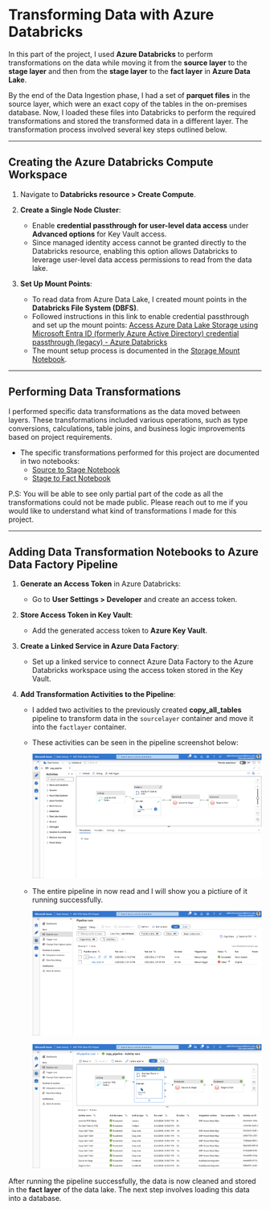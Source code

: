 # Transforming Data with Azure Databricks

In this part of the project, I used **Azure Databricks** to perform transformations on the data while moving it from the **source layer** to the **stage layer** and then from the **stage layer** to the **fact layer** in **Azure Data Lake**.

By the end of the Data Ingestion phase, I had a set of **parquet files** in the source layer, which were an exact copy of the tables in the on-premises database. Now, I loaded these files into Databricks to perform the required transformations and stored the transformed data in a different layer. The transformation process involved several key steps outlined below.

---

## Creating the Azure Databricks Compute Workspace

1. Navigate to **Databricks resource > Create Compute**.
   
2. **Create a Single Node Cluster**:
   - Enable **credential passthrough for user-level data access** under **Advanced options** for Key Vault access.
   - Since managed identity access cannot be granted directly to the Databricks resource, enabling this option allows Databricks to leverage user-level data access permissions to read from the data lake.

3. **Set Up Mount Points**:
   - To read data from Azure Data Lake, I created mount points in the **Databricks File System (DBFS)**.
   - Followed instructions in this link to enable credential passthrough and set up the mount points: [Access Azure Data Lake Storage using Microsoft Entra ID (formerly Azure Active Directory) credential passthrough (legacy) - Azure Databricks](https://learn.microsoft.com/en-us/azure/databricks/data-governance/credential-passthrough/adls-passthrough#--azure-data-lake-storage-gen2-1)
   - The mount setup process is documented in the [Storage Mount Notebook](./Storage%20Mount%20Notebook.ipynb).

---

## Performing Data Transformations

I performed specific data transformations as the data moved between layers. These transformations included various operations, such as type conversions, calculations, table joins, and business logic improvements based on project requirements.

- The specific transformations performed for this project are documented in two notebooks:
  - [Source to Stage Notebook](./Source_to_Satge.ipynb)
  - [Stage to Fact Notebook](./Stage_to_Fact.ipynb)

P.S: You will be able to see only partial part of the code as all the transformations could not be made public. Please reach out to me if you would like to understand what kind of transformations I made for this project.

---

## Adding Data Transformation Notebooks to Azure Data Factory Pipeline

1. **Generate an Access Token** in Azure Databricks:
   - Go to **User Settings > Developer** and create an access token.
   
2. **Store Access Token in Key Vault**:
   - Add the generated access token to **Azure Key Vault**.

3. **Create a Linked Service in Azure Data Factory**:
   - Set up a linked service to connect Azure Data Factory to the Azure Databricks workspace using the access token stored in the Key Vault.

4. **Add Transformation Activities to the Pipeline**:
   - I added two activities to the previously created **copy_all_tables** pipeline to transform data in the `sourcelayer` container and move it into the `factlayer` container.
   - These activities can be seen in the pipeline screenshot below:

     ![Pipeline](./img/Pipeline.png)

   - The entire pipeline in now read and I will show you a pictiure of it running successfully.

      ![Pipeline ran successfully](./img/Pipeline%20ran%20Successfully.png)

      ![Pipeline ran successfully](./img/Pipline%20ran%20Successfully%202.png)

After running the pipeline successfully, the data is now cleaned and stored in the **fact layer** of the data lake. The next step involves loading this data into a database.